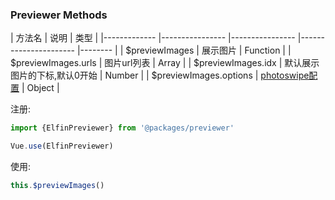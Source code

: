 ### Previewer Methods

| 方法名          | 说明            | 类型   |
|------------- |---------------- |---------------- |---------------------- |-------- |
| $previewImages | 展示图片 | Function |
| $previewImages.urls | 图片url列表 | Array |
| $previewImages.idx | 默认展示图片的下标,默认0开始 | Number |
| $previewImages.options | [photoswipe配置](https://photoswipe.com/documentation/options.html) | Object |

注册:

```js
import {ElfinPreviewer} from '@packages/previewer'

Vue.use(ElfinPreviewer)
```

使用:

```js
this.$previewImages()
```